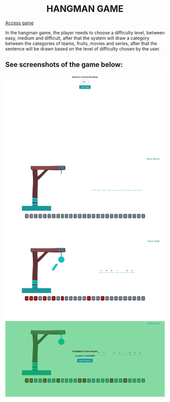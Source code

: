 <h1 align="center">HANGMAN GAME</h1>

<a href="https://devhyago.github.io/hangman-game/">Access game</a>

<p>In the hangman game, the player needs to choose a difficulty level, between easy, medium and difficult, after that the system will draw a category between the categories of teams, fruits, movies and series, after that the sentence will be drawn based on the level of difficulty chosen by the user.</p>

<h2>See screenshots of the game below:</h2>

![Initial](images/initial.png)
![Game](images/game.png)
![Game Init](images/game2.png)
![Winner](images/winner.png)

